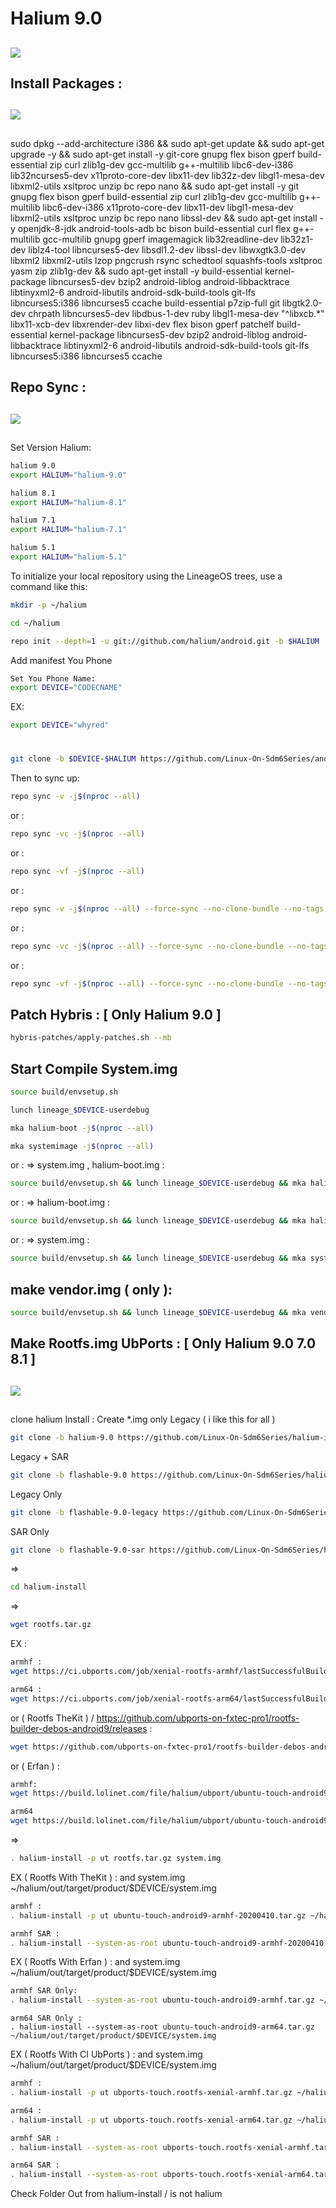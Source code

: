 # Halium 9.0
##

<img src="https://raw.githubusercontent.com/Linux-On-Sdm6Series/Linux_manifest/halium-9.0/halium.png"> 


## Install Packages :

##

<img src="https://raw.githubusercontent.com/Linux-On-Sdm6Series/Linux_manifest/halium-9.0/android.png">

##

sudo dpkg --add-architecture i386 && sudo apt-get update && sudo apt-get upgrade -y && sudo apt-get install -y git-core gnupg flex bison gperf build-essential zip curl zlib1g-dev gcc-multilib g++-multilib libc6-dev-i386 lib32ncurses5-dev x11proto-core-dev libx11-dev lib32z-dev libgl1-mesa-dev libxml2-utils xsltproc unzip bc repo nano && sudo apt-get install -y git gnupg flex bison gperf build-essential zip curl zlib1g-dev gcc-multilib g++-multilib libc6-dev-i386 x11proto-core-dev libx11-dev libgl1-mesa-dev libxml2-utils xsltproc unzip bc repo nano libssl-dev && sudo apt-get install -y openjdk-8-jdk android-tools-adb bc bison build-essential curl flex g++-multilib gcc-multilib gnupg gperf imagemagick lib32readline-dev lib32z1-dev liblz4-tool libncurses5-dev libsdl1.2-dev libssl-dev libwxgtk3.0-dev libxml2 libxml2-utils lzop pngcrush rsync schedtool squashfs-tools xsltproc yasm zip zlib1g-dev && sudo apt-get install -y build-essential kernel-package libncurses5-dev bzip2 android-liblog android-libbacktrace libtinyxml2-6 android-libutils android-sdk-build-tools git-lfs libncurses5:i386 libncurses5 ccache build-essential p7zip-full git libgtk2.0-dev chrpath libncurses5-dev libdbus-1-dev ruby libgl1-mesa-dev "^libxcb.*" libx11-xcb-dev libxrender-dev libxi-dev flex bison gperf patchelf build-essential kernel-package libncurses5-dev bzip2 android-liblog android-libbacktrace libtinyxml2-6 android-libutils android-sdk-build-tools git-lfs libncurses5:i386 libncurses5 ccache

## Repo Sync :

##

<img src="https://raw.githubusercontent.com/Linux-On-Sdm6Series/Linux_manifest/halium-9.0/LineageOS.png"> 

##
Set Version Halium:
```bash
halium 9.0
export HALIUM="halium-9.0"

halium 8.1
export HALIUM="halium-8.1"

halium 7.1
export HALIUM="halium-7.1"

halium 5.1
export HALIUM="halium-5.1"
```
To initialize your local repository using the LineageOS trees, use a command like this:
```bash
mkdir -p ~/halium
```
```bash
cd ~/halium
```
```bash
repo init --depth=1 -u git://github.com/halium/android.git -b $HALIUM
```
Add manifest You Phone
```bash
Set You Phone Name:
export DEVICE="CODECNAME"
```
EX:
```bash
export DEVICE="whyred"
```
#
```bash
git clone -b $DEVICE-$HALIUM https://github.com/Linux-On-Sdm6Series/android.git .repo/local_manifests
```
Then to sync up:
```bash
repo sync -v -j$(nproc --all)
```
or :
```bash
repo sync -vc -j$(nproc --all)
```
or :
```bash
repo sync -vf -j$(nproc --all)
```
or :
```bash
repo sync -v -j$(nproc --all) --force-sync --no-clone-bundle --no-tags
```
or :
```bash
repo sync -vc -j$(nproc --all) --force-sync --no-clone-bundle --no-tags
```
or :
```bash
repo sync -vf -j$(nproc --all) --force-sync --no-clone-bundle --no-tags
```

## Patch Hybris : [ Only Halium 9.0 ]
```bash
hybris-patches/apply-patches.sh --mb
```

## Start Compile System.img
```bash
source build/envsetup.sh
```
```bash
lunch lineage_$DEVICE-userdebug
```
```bash
mka halium-boot -j$(nproc --all)
```
```bash
mka systemimage -j$(nproc --all)
```
or : => system.img , halium-boot.img :
```bash
source build/envsetup.sh && lunch lineage_$DEVICE-userdebug && mka halium-boot -j$(nproc --all) && mka systemimage -j$(nproc --all)
```
or : => halium-boot.img :
```bash
source build/envsetup.sh && lunch lineage_$DEVICE-userdebug && mka halium-boot -j$(nproc --all)
```
or : => system.img :
```bash
source build/envsetup.sh && lunch lineage_$DEVICE-userdebug && mka systemimage -j$(nproc --all)
```
## make vendor.img ( only ):
```bash
source build/envsetup.sh && lunch lineage_$DEVICE-userdebug && mka vendorimage -j$(nproc --all)
```
## Make Rootfs.img UbPorts : [ Only Halium 9.0 7.0 8.1 ]

##

<img src="https://raw.githubusercontent.com/Linux-On-Sdm6Series/Linux_manifest/halium-9.0/ubports.png"> 

##

clone halium Install :
Create *.img only Legacy ( i like this for all )
```bash
git clone -b halium-9.0 https://github.com/Linux-On-Sdm6Series/halium-install.git halium-install 
```
Legacy + SAR
```bash
git clone -b flashable-9.0 https://github.com/Linux-On-Sdm6Series/halium-install.git halium-install
```
Legacy Only
```bash
git clone -b flashable-9.0-legacy https://github.com/Linux-On-Sdm6Series/halium-install.git halium-install
```
SAR Only
```bash
git clone -b flashable-9.0-sar https://github.com/Linux-On-Sdm6Series/halium-install.git halium-install
```
=>
```bash
cd halium-install
```
=> 
```bash
wget rootfs.tar.gz 
```
EX :
```bash
armhf :
wget https://ci.ubports.com/job/xenial-rootfs-armhf/lastSuccessfulBuild/artifact/out/ubports-touch.rootfs-xenial-armhf.tar.gz
```
```bash
arm64 :
wget https://ci.ubports.com/job/xenial-rootfs-arm64/lastSuccessfulBuild/artifact/out/ubports-touch.rootfs-xenial-arm64.tar.gz
```
or ( Rootfs TheKit ) / https://github.com/ubports-on-fxtec-pro1/rootfs-builder-debos-android9/releases :
```bash
wget https://github.com/ubports-on-fxtec-pro1/rootfs-builder-debos-android9/releases/download/2020-04-10/ubuntu-touch-android9-armhf-20200410.tar.gz
```
or ( Erfan ) :
```bash
armhf:
wget https://build.lolinet.com/file/halium/ubport/ubuntu-touch-android9-armhf.tar.gz
```
```bash
arm64
wget https://build.lolinet.com/file/halium/ubport/ubuntu-touch-android9-arm64.tar.gz
```
=>
```bash
. halium-install -p ut rootfs.tar.gz system.img
```
EX ( Rootfs With TheKit ) : 
and system.img ~/halium/out/target/product/$DEVICE/system.img
```bash
armhf :
. halium-install -p ut ubuntu-touch-android9-armhf-20200410.tar.gz ~/halium/out/target/product/$DEVICE/system.img
```
```bash
armhf SAR :
. halium-install --system-as-root ubuntu-touch-android9-armhf-20200410.tar.gz ~/halium/out/target/product/$DEVICE/system.img
```
EX ( Rootfs With Erfan ) :
and system.img ~/halium/out/target/product/$DEVICE/system.img
```bash
armhf SAR Only:
. halium-install --system-as-root ubuntu-touch-android9-armhf.tar.gz ~/halium/out/target/product/$DEVICE/system.img
```
```
arm64 SAR Only :
. halium-install --system-as-root ubuntu-touch-android9-arm64.tar.gz ~/halium/out/target/product/$DEVICE/system.img
```
EX ( Rootfs With CI UbPorts ) :
and system.img ~/halium/out/target/product/$DEVICE/system.img
```bash
armhf :
. halium-install -p ut ubports-touch.rootfs-xenial-armhf.tar.gz ~/halium/out/target/product/$DEVICE/system.img
```
```bash
arm64 :
. halium-install -p ut ubports-touch.rootfs-xenial-arm64.tar.gz ~/halium/out/target/product/$DEVICE/system.img
```
```bash
armhf SAR :
. halium-install --system-as-root ubports-touch.rootfs-xenial-armhf.tar.gz ~/halium/out/target/product/$DEVICE/system.img
```
```bash
arm64 SAR :
. halium-install --system-as-root ubports-touch.rootfs-xenial-arm64.tar.gz ~/halium/out/target/product/$DEVICE/system.img
```

Check Folder Out from halium-install / is not halium

